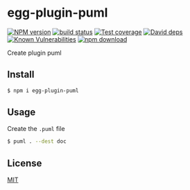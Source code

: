 # egg-plugin-puml

[![NPM version][npm-image]][npm-url]
[![build status][travis-image]][travis-url]
[![Test coverage][codecov-image]][codecov-url]
[![David deps][david-image]][david-url]
[![Known Vulnerabilities][snyk-image]][snyk-url]
[![npm download][download-image]][download-url]

[npm-image]: https://img.shields.io/npm/v/egg-plugin-puml.svg?style=flat-square
[npm-url]: https://npmjs.org/package/egg-plugin-puml
[travis-image]: https://img.shields.io/travis/eggjs/egg-plugin-puml.svg?style=flat-square
[travis-url]: https://travis-ci.org/eggjs/egg-plugin-puml
[codecov-image]: https://codecov.io/gh/eggjs/egg-plugin-puml/branch/master/graph/badge.svg
[codecov-url]: https://codecov.io/gh/eggjs/egg-plugin-puml
[david-image]: https://img.shields.io/david/eggjs/egg-plugin-puml.svg?style=flat-square
[david-url]: https://david-dm.org/eggjs/egg-plugin-puml
[snyk-image]: https://snyk.io/test/npm/egg-plugin-puml/badge.svg?style=flat-square
[snyk-url]: https://snyk.io/test/npm/egg-plugin-puml
[download-image]: https://img.shields.io/npm/dm/egg-plugin-puml.svg?style=flat-square
[download-url]: https://npmjs.org/package/egg-plugin-puml

Create plugin puml

## Install

```bash
$ npm i egg-plugin-puml
```

## Usage

Create the `.puml` file

```bash
$ puml . --dest doc
```

## License

[MIT](LICENSE)

